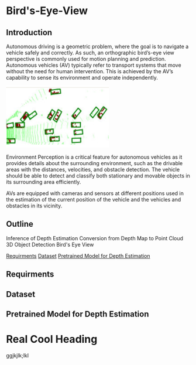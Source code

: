 # Bird's-Eye-View

## Introduction

Autonomous driving is a geometric problem, where the goal is to navigate a vehicle safely and correctly. As such, an orthographic bird’s-eye view perspective is commonly used for motion planning and prediction. Autonomous vehicles (AV) typically refer to transport systems that move without the need for human intervention. This is achieved by the AV’s capability to sense its environment and operate independently.

![Screenshot](bev.png)

Environment Perception is a critical feature for autonomous vehicles as it provides details about the surrounding environment, such as the drivable areas with the distances, velocities, and obstacle detection. The vehicle should be able to detect and classify both stationary and movable objects in its surrounding area efficiently.

AVs are equipped with cameras and sensors at different positions used in the estimation of the current position of the vehicle and the vehicles and obstacles in its vicinity.

## Outline


Inference of Depth Estimation
Conversion from Depth Map to Point Cloud
3D Object Detection
Bird's Eye View


[Requirments](#requirments)
[Dataset](#dataset)
[Pretrained Model for Depth Estimation](#pretrained-model-for-depth-estimation)

## Requirments
## Dataset
## Pretrained Model for Depth Estimation

# Real Cool Heading
ggjkjlk;lkl

